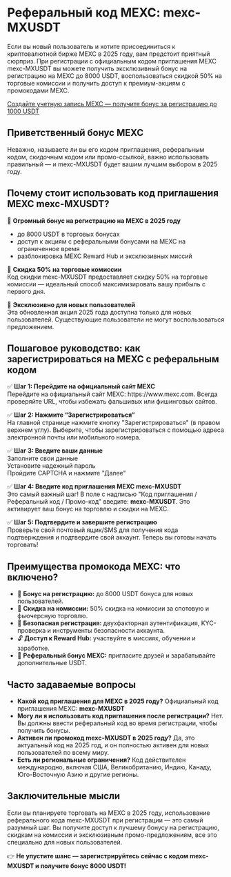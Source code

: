 <h1>Реферальный код MEXC: mexc-MXUSDT</h1>
<p>Если вы новый пользователь и хотите присоединиться к криптовалютной бирже MEXC в 2025 году, вам предстоит приятный сюрприз. При регистрации с официальным кодом приглашения MEXC mexc-MXUSDT вы можете получить эксклюзивный бонус на регистрацию на MEXC до 8000 USDT, воспользоваться скидкой 50% на торговые комиссии и получить доступ к премиум-акциям с промокодами MEXC.</p>
<a href="https://www.mexc.com/register?inviteCode=mexc-MXUSDT" target="_blank">Создайте учетную запись MEXC — получите бонус за регистрацию до 1000 USDT</a>
<h2>Приветственный бонус MEXC</h2>
<p>Неважно, называете ли вы его кодом приглашения, реферальным кодом, скидочным кодом или промо-ссылкой, важно использовать правильный — и mexc-MXUSDT будет вашим лучшим выбором в 2025 году.</p>
<h2>Почему стоит использовать код приглашения MEXC mexc-MXUSDT?</h2>
<p>🎁 <strong>Огромный бонус на регистрацию на MEXC в 2025 году</strong></p>
<ul>
<li>до 8000 USDT в торговых бонусах</li>
<li>доступ к акциям с реферальными бонусами на MEXC на ограниченное время</li>
<li>разблокировка MEXC Reward Hub и эксклюзивных миссий</li>
</ul>
<p>💸 <strong>Скидка 50% на торговые комиссии</strong><br>Код скидки mexc-MXUSDT предоставляет скидку 50% на торговые комиссии — идеальный способ максимизировать вашу прибыль с первого дня.</p>
<p>🚀 <strong>Эксклюзивно для новых пользователей</strong><br>Эта обновленная акция 2025 года доступна только для новых пользователей. Существующие пользователи не могут воспользоваться предложением.</p>
<h2>Пошаговое руководство: как зарегистрироваться на MEXC с реферальным кодом</h2>
<p>✅ <strong>Шаг 1: Перейдите на официальный сайт MEXC</strong><br>Перейдите на официальный сайт MEXC: https://www.mexc.com. Всегда проверяйте URL, чтобы избежать фальшивых или фишинговых сайтов.</p>
<p>✅ <strong>Шаг 2: Нажмите “Зарегистрироваться”</strong><br>На главной странице нажмите кнопку "Зарегистрироваться" (в правом верхнем углу). Выберите, чтобы зарегистрироваться с помощью адреса электронной почты или мобильного номера.</p>
<p>✅ <strong>Шаг 3: Введите ваши данные</strong><br>Заполните свои данные<br>Установите надежный пароль<br>Пройдите CAPTCHA и нажмите "Далее"</p>
<p>✅ <strong>Шаг 4: Введите код приглашения MEXC mexc-MXUSDT</strong><br>Это самый важный шаг! В поле с надписью "Код приглашения / Реферальный код / Промо-код" введите: <strong>mexc-MXUSDT</strong>. Это активирует ваш бонус на торговлю и скидки на MEXC.</p>
<p>✅ <strong>Шаг 5: Подтвердите и завершите регистрацию</strong><br>Проверьте свой почтовый ящик/SMS для получения кода подтверждения и подтвердите свой аккаунт. Теперь вы готовы начать торговать!</p>
<h2>Преимущества промокода MEXC: что включено?</h2>
<ul>
<li>🎉 <strong>Бонус на регистрацию:</strong> до 8000 USDT бонуса для новых пользователей.</li>
<li>💸 <strong>Скидка на комиссии:</strong> 50% скидка на комиссии за спотовую и фьючерсную торговлю.</li>
<li>🔐 <strong>Безопасная регистрация:</strong> двухфакторная аутентификация, KYC-проверка и инструменты безопасности аккаунта.</li>
<li>🔓 <strong>Доступ к Reward Hub:</strong> участвуйте в миссиях, обучении и заработке.</li>
<li>🤑 <strong>Реферальный бонус MEXC:</strong> пригласите друзей и зарабатывайте дополнительные USDT.</li>
</ul>
<h2>Часто задаваемые вопросы</h2>
<ul>
<li><strong>Какой код приглашения для MEXC в 2025 году?</strong> Официальный код приглашения MEXC: <strong>mexc-MXUSDT</strong></li>
<li><strong>Могу ли я использовать код приглашения после регистрации?</strong> Нет. Вы должны ввести реферальный код во время регистрации, чтобы получить бонусы.</li>
<li><strong>Активен ли промокод mexc-MXUSDT в 2025 году?</strong> Да, это актуальный код на 2025 год, и он полностью активен для новых пользователей по всему миру.</li>
<li><strong>Есть ли региональные ограничения?</strong> Код действителен международно, включая США, Великобританию, Индию, Канаду, Юго-Восточную Азию и другие регионы.</li>
</ul>
<h2>Заключительные мысли</h2>
<p>Если вы планируете торговать на MEXC в 2025 году, использование реферального кода mexc-MXUSDT при регистрации — это самый разумный шаг. Вы получите доступ к лучшему бонусу на регистрацию, скидкам на комиссии и эксклюзивным промо-предложениям, все это специально для новых пользователей.</p>
<p>👉 <strong>Не упустите шанс — зарегистрируйтесь сейчас с кодом mexc-MXUSDT и получите бонус 8000 USDT!</strong></p>
</body>
</html>
